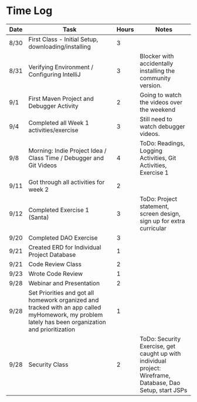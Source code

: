# Time Log

| Date | Task | Hours | Notes|
|------|------|-------|------|
|8/30|First Class - Initial Setup, downloading/installing|3||
|8/31|Verifying Environment / Configuring IntelliJ|3|Blocker with accidentally installing the community version.|
|9/1|First Maven Project and Debugger Activity|2|Going to watch the videos over the weekend|
|9/4|Completed all Week 1 activities/exercise|3|Still need to watch debugger videos.|
|9/8|Morning: Indie Project Idea / Class Time / Debugger and Git Videos|4|ToDo: Readings, Logging Activities, Git Activities, Exercise 1|
|9/11|Got through all activities for week 2|2||
|9/12|Completed Exercise 1 (Santa)|3|ToDo: Project statement, screen design, sign up for extra curricular|
|9/20|Completed DAO Exercise|3||
|9/21|Created ERD for Individual Project Database|1||
|9/21|Code Review Class|2||
|9/23|Wrote Code Review|1||
|9/28|Webinar and Presentation|2||
|9/28|Set Priorities and got all homework organized and tracked with an app called myHomework, my problem lately has been organization and prioritization|1||
|9/28|Security Class|2|ToDo: Security Exercise, get caught up with individual project: Wireframe, Database, Dao Setup, start JSPs|
